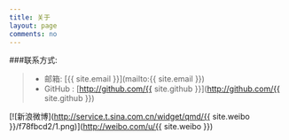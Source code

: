 ```yaml
---
title: 关于
layout: page
comments: no
---
```




###联系方式:

> - 邮箱:		[{{ site.email }}](mailto:{{ site.email }})
> - GitHub :	[http://github.com/{{ site.github }}](http://github.com/{{ site.github }})


[![新浪微博](http://service.t.sina.com.cn/widget/qmd/{{ site.weibo }}/f78fbcd2/1.png)](http://weibo.com/u/{{ site.weibo }})